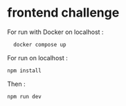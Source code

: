 # frontend challenge

For run with Docker on localhost :

```bash
  docker compose up
```
For run on localhost :

  ```bash
  npm install  
```
Then :

  ```bash
  npm run dev